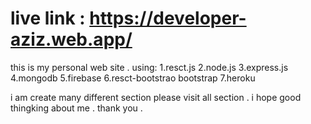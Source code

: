 # live link : https://developer-aziz.web.app/
this is my personal web site . 
using: 
  1.resct.js
  2.node.js 
  3.express.js
  4.mongodb 
  5.firebase 
  6.resct-bootstrao bootstrap 
  7.heroku 
  
  i am create many different section please visit all section . i hope good thingking about me .
  thank you .
 

